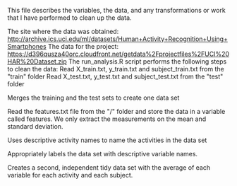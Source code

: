 This file describes the variables, the data, and any transformations or work that I have performed to clean up the data.

The site where the data was obtained:
http://archive.ics.uci.edu/ml/datasets/Human+Activity+Recognition+Using+Smartphones
The data for the project:
https://d396qusza40orc.cloudfront.net/getdata%2Fprojectfiles%2FUCI%20HAR%20Dataset.zip
The run_analysis.R script performs the following steps to clean the data:
Read X_train.txt, y_train.txt and subject_train.txt from the "train" folder
Read X_test.txt, y_test.txt and subject_test.txt from the "test" folder

Merges the training and the test sets to create one data set

Read the features.txt file from the "/" folder and store the data in a variable called features. We only extract the measurements on the mean and standard deviation.

Uses descriptive activity names to name the activities in the data set

Appropriately labels the data set with descriptive variable names.

Creates a second, independent tidy data set with the average of each variable for each activity and each subject.